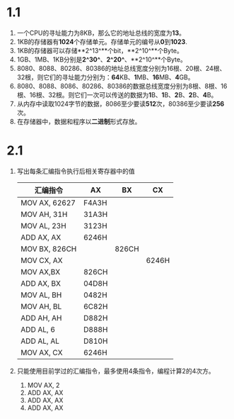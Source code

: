 # 1.1

1. 一个CPU的寻址能力为8KB，那么它的地址总线的宽度为**13**。
2. 1KB的存储器有**1024**个存储单元。存储单元的编号从**0**到**1023**.
3. 1KB的存储器可以存储**2^13^**个bit，**2^10^**个Byte。
4. 1GB、1MB、1KB分别是**2^30^**、**2^20^**、**2^10^**个Byte。
5. 8080、8088、80286、80386的地址总线宽度分别为16根、20根、24根、32根，则它们的寻址能力分别为：**64**KB、**1**MB、**16**MB、**4**GB。
6. 8080、8088、8086、80286、80386的数据总线宽度分别为8根、8根、16根、16根、32根。则它们一次可以传送的数据为**1**B、**1**B、**2**B、**2**B、**4**B。
7. 从内存中读取1024字节的数据，8086至少要读**512**次，80386至少要读**256**次。
8. 在存储器中，数据和程序以**二进制**形式存放。

# 2.1

1. 写出每条汇编指令执行后相关寄存器中的值

   | 汇编指令      | AX    | BX    | CX    |
   | ------------- | ----- | ----- | ----- |
   | MOV AX, 62627 | F4A3H |       |       |
   | MOV AH, 31H   | 31A3H |       |       |
   | MOV AL, 23H   | 3123H |       |       |
   | ADD AX, AX    | 6246H |       |       |
   | MOV BX, 826CH |       | 826CH |       |
   | MOV CX, AX    |       |       | 6246H |
   | MOV AX,BX     | 826CH |       |       |
   | ADD AX, BX    | 04D8H |       |       |
   | MOV AL, BH    | 0482H |       |       |
   | MOV AH, BL    | 6C82H |       |       |
   | ADD AH, AH    | D882H |       |       |
   | ADD AL, 6     | D888H |       |       |
   | ADD AL, AL    | D810H |       |       |
   | MOV AX, CX    | 6246H |       |       |

2. 只能使用目前学过的汇编指令，最多使用4条指令，编程计算2的4次方。

   1. MOV AX, 2
   2. ADD AX, AX
   3. ADD AX, AX
   4. ADD AX, AX